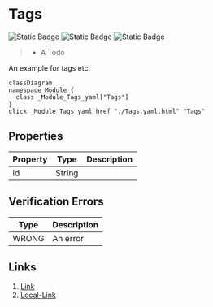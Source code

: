 # Tags
![Static Badge](https://img.shields.io/badge/Color--Tag-Blue-blue)
![Static Badge](https://img.shields.io/badge/Without%20Value-green)
![Static Badge](https://img.shields.io/badge/Validator%20Errors-1-red)

> - A Todo

An example for tags etc.
```mermaid
classDiagram
namespace Module {
  class _Module_Tags_yaml["Tags"]
}
click _Module_Tags_yaml href "./Tags.yaml.html" "Tags"
```



## Properties
| Property | Type | Description |
|------|------|-------------|
| id | String |  |




## Verification Errors
| Type | Description |
|------|-------------|
| WRONG | An error |

## Links
1. [Link](http://www.google.com)
1. [Local-Link](./Module/index.yaml)
